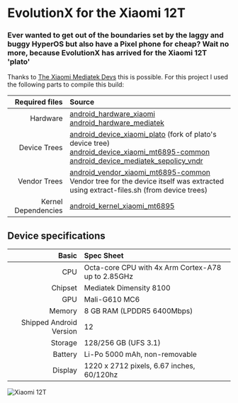 # EvolutionX for the Xiaomi 12T
### Ever wanted to get out of the boundaries set by the laggy and buggy HyperOS but also have a Pixel phone for cheap? Wait no more, because EvolutionX has arrived for the Xiaomi 12T 'plato'
Thanks to [The Xiaomi Mediatek Devs](https://github.com/xiaomi-mediatek-devs) this is possible. For this project I used the following parts to compile this build:

Required files   | Source
-------:|:-------------------------
Hardware     | [android_hardware_xiaomi](https://github.com/xiaomi-mediatek-devs/android_hardware_xiaomi) <br /> [android_hardware_mediatek](https://github.com/xiaomi-mediatek-devs/android_hardware-mediatek)
Device Trees | [android_device_xiaomi_plato](https://github.com/Yufukuai/android_device_xiaomi_plato) (fork of plato's device tree) <br /> [android_device_xiaomi_mt6895-common](https://github.com/xiaomi-mediatek-devs/android_vendor_xiaomi_mt6895-common) <br /> [android_device_mediatek_sepolicy_vndr](https://github.com/xiaomi-mediatek-devs/android_device_mediatek_sepolicy_vndr)
Vendor Trees     | [android_vendor_xiaomi_mt6895-common](https://github.com/xiaomi-mediatek-devs/android_vendor_xiaomi_mt6895-common) <br /> Vendor tree for the device itself was extracted using extract-files.sh (from device trees)
Kernel Dependencies  | [android_kernel_xiaomi_mt6895](https://github.com/xiaomi-mediatek-devs/android_kernel_xiaomi_mt6895)

## Device specifications

Basic   | Spec Sheet
-------:|:-------------------------
CPU     | Octa-core CPU with 4x Arm Cortex-A78 up to 2.85GHz
Chipset | Mediatek Dimensity 8100
GPU     | Mali-G610 MC6
Memory  | 8 GB RAM (LPDDR5 6400Mbps)
Shipped Android Version | 12
Storage | 128/256 GB (UFS 3.1)
Battery | Li-Po 5000 mAh, non-removable
Display | 1220 x 2712 pixels, 6.67 inches, 60/120hz

![Xiaomi 12T](https://i02.appmifile.com/898_operator_sg/26/08/2022/fc94660da1d6dd006f7589327bb72813.png)
